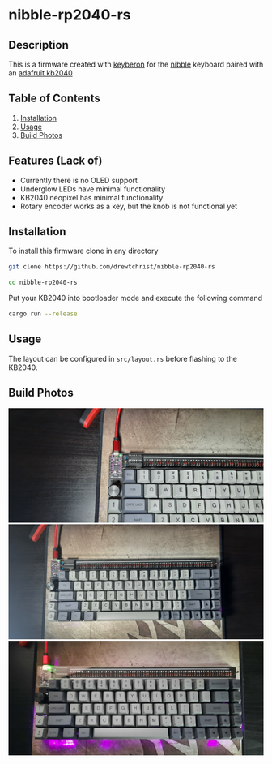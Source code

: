 # nibble-rp2040-rs

## Description
This is a firmware created with [keyberon](https://github.com/TeXitoi/keyberon) for the [nibble](https://nullbits.co/nibble) keyboard paired with an [adafruit kb2040](https://www.adafruit.com/product/5302) 


## Table of Contents

1. [Installation](#installation)
2. [Usage](#usage)
3. [Build Photos](#buildphotos)

## Features (Lack of)
* Currently there is no OLED support
* Underglow LEDs have minimal functionality
* KB2040 neopixel has minimal functionality
* Rotary encoder works as a key, but the knob is not functional yet

## Installation

To install this firmware clone in any directory
```bash
git clone https://github.com/drewtchrist/nibble-rp2040-rs
```

```bash
cd nibble-rp2040-rs
```

Put your KB2040 into bootloader mode and execute the following command
```bash
cargo run --release
```

## Usage
The layout can be configured in `src/layout.rs` before flashing to the KB2040.

## Build Photos
![KB2040 Close Up](/images/kb2040.jpg?raw=true)
![Keyboard without lights](/images/no_under_light.jpg?raw=true)
![Keyboard with lights](/images/under_light.jpg?raw=true)
